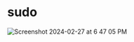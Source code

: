 # sudo

![Screenshot 2024-02-27 at 6 47 05 PM](https://github.com/saltlake1/sudo/assets/40606727/71582bf1-1fe1-49ed-bac0-4a8ade34becd)

